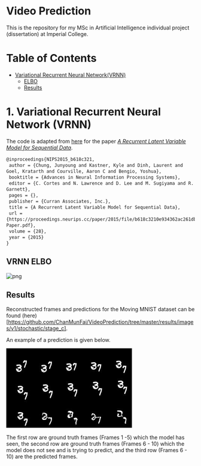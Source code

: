 # Video Prediction 

This is the repository for my MSc in Artificial Intelligence individual project (dissertation) at Imperial College. 

# Table of Contents 
   * [Variational Recurrent Neural Network(VRNN)](#ariational-Recurrent-Neural-Network)
       * [ELBO](#VRNN-ELBO)
       * [Results](#Results)

# 1. Variational Recurrent Neural Network (VRNN)

The code is adapted from [here](https://github.com/emited/VariationalRecurrentNeuralNetwork) for the paper [*A Recurrent Latent Variable Model for Sequential Data*](https://arxiv.org/abs/1506.02216).

```
@inproceedings{NIPS2015_b618c321,
 author = {Chung, Junyoung and Kastner, Kyle and Dinh, Laurent and Goel, Kratarth and Courville, Aaron C and Bengio, Yoshua},
 booktitle = {Advances in Neural Information Processing Systems},
 editor = {C. Cortes and N. Lawrence and D. Lee and M. Sugiyama and R. Garnett},
 pages = {},
 publisher = {Curran Associates, Inc.},
 title = {A Recurrent Latent Variable Model for Sequential Data},
 url = {https://proceedings.neurips.cc/paper/2015/file/b618c3210e934362ac261db280128c22-Paper.pdf},
 volume = {28},
 year = {2015}
}
```

## VRNN ELBO 

![png](images/fig_1_vrnn.png)

## Results

Reconstructed frames and predictions for the Moving MNIST dataset can be found (here)[https://github.com/ChanMunFai/VideoPrediction/tree/master/results/images/v1/stochastic/stage_c]. 

An example of a prediction is given below. 

![png](results/images/v1/stochastic/stage_c/train/predictions_6.jpeg)

The first row are ground truth frames (Frames 1 -5)  which the model has seen, the second row are ground truth frames (Frames 6 - 10) which the model does not see and is trying to predict, and the third row (Frames 6 - 10) are the predicted frames. 



